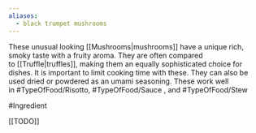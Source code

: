```yaml
---
aliases:
  - black trumpet mushrooms
---
```


These unusual looking [[Mushrooms|mushrooms]] have a unique rich, smoky taste with a fruity aroma. They are often compared to [[Truffle|truffles]], making them an equally sophisticated choice for dishes. It is important to limit cooking time with these. They can also be used dried or powdered as an umami seasoning. These work well in #TypeOfFood/Risotto, #TypeOfFood/Sauce , and #TypeOfFood/Stew 

#Ingredient 

[[TODO]]